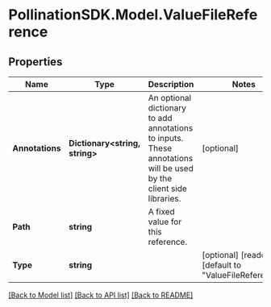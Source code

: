 
# PollinationSDK.Model.ValueFileReference

## Properties

Name | Type | Description | Notes
------------ | ------------- | ------------- | -------------
**Annotations** | **Dictionary&lt;string, string&gt;** | An optional dictionary to add annotations to inputs. These annotations will be used by the client side libraries. | [optional] 
**Path** | **string** | A fixed value for this reference. | 
**Type** | **string** |  | [optional] [readonly] [default to "ValueFileReference"]

[[Back to Model list]](../README.md#documentation-for-models)
[[Back to API list]](../README.md#documentation-for-api-endpoints)
[[Back to README]](../README.md)

